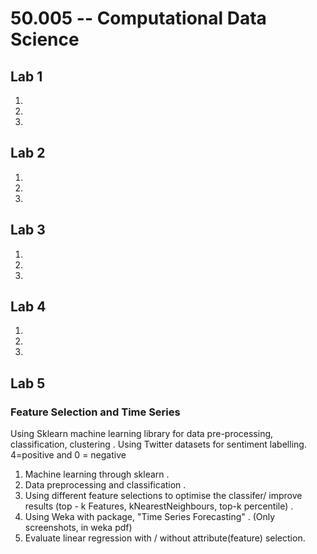 # 50.005 -- Computational Data Science

## Lab 1 
1. 
2. 
3. 

## Lab 2
1.
2.
3. 
## Lab 3
1.
2.
3. 
## Lab 4
1.
2.
3. 
## Lab 5
### Feature Selection and Time Series
Using Sklearn machine learning library for data pre-processing, classification, clustering . 
Using Twitter datasets for sentiment labelling. 4=positive and 0 = negative

1. Machine learning through sklearn . 
2. Data preprocessing and classification . 
3. Using different feature selections to optimise the classifer/ improve results (top - k Features, kNearestNeighbours, top-k percentile) . 
4. Using Weka with package, "Time Series Forecasting" . (Only screenshots, in weka pdf)
5. Evaluate linear regression with / without attribute(feature) selection.  
